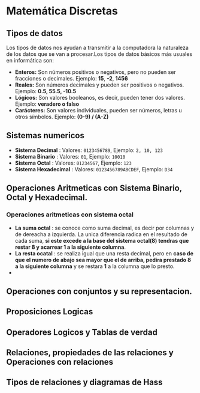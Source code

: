 # Matemática Discretas

## Tipos de datos
Los tipos de datos nos ayudan a transmitir a la computadora la naturaleza de los datos que se van a procesar.Los tipos de datos básicos más usuales en informática son:

- **Enteros:** Son números positivos o negativos, pero no pueden ser fracciones o decimales. Ejemplo: **15**, **-2**, **1456** 
- **Reales:** Son números decimales y pueden ser positivos o negativos. Ejemplo: **0.5, 55.5, -10.5** 
- **Lógicos:** Son valores booleanos, es decir, pueden tener dos valores. Ejemplo: **veradero o falso** 
- **Carácteres:** Son valores individuales, pueden ser números, letras u otros símbolos. Ejemplo: **(0-9) / (A-Z)** 

## Sistemas numericos

- **Sistema Decimal** :  Valores: `0123456789`, Ejemplo: `2, 10, 123` 
- **Sistema Binario** :  Valores: `01`, Ejemplo: `10010`
- **Sistema Octal** :  Valores: `01234567`, Ejemplo: `123` 
- **Sistema Hexadecimal** :  Valores: `0123456789ABCDEF`, Ejemplo: `D34`

## Operaciones Aritmeticas con Sistema Binario, Octal y Hexadecimal.

### Operaciones aritmeticas con sistema octal

- **La suma octal** :  se conoce como suma decimal, es decir por columnas y de dereacha a izquierda. La unica diferencia radica en el resultado de cada suma, **si este excede a la base del sistema octal(8) tendras que restar 8 y acarrear 1 a la siguiente columna**.
- **La resta ocatal** : se realiza igual que una resta decimal, pero en **caso de que el numero de abajo sea mayor que el de arriba, pedira prestado 8 a la siguiente columna** y se restara **1** a la columna que lo presto. 
- 


## Operaciones con conjuntos y su representacion.

## Proposiciones Logicas

## Operadores Logicos y Tablas de verdad

## Relaciones, propiedades de las relaciones y Operaciones con relaciones

## Tipos de relaciones y diagramas de Hass
